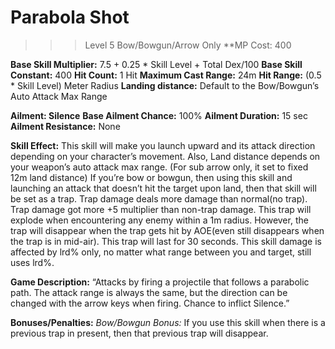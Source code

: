 # __Parabola Shot__ #
>>> Level 5
Bow/Bowgun/Arrow Only
**MP Cost: 400

**Base Skill Multiplier:** 7.5 + 0.25 * Skill Level + Total Dex/100
**Base Skill Constant:** 400
**Hit Count:** 1 Hit
**Maximum Cast Range:** 24m
**Hit Range:** (0.5 * Skill Level) Meter Radius
**Landing distance:** Default to the Bow/Bowgun’s Auto Attack Max Range

__**Ailment:** Silence__
**Base Ailment Chance:** 100%
**Ailment Duration:** 15 sec
**Ailment Resistance:** None

**Skill Effect:**
This skill will make you launch upward and its attack direction depending on your character’s movement. Also, Land distance depends on your weapon’s auto attack max range. (For sub arrow only, it set to fixed 12m land distance)
If you’re bow or bowgun, then using this skill and launching an attack that doesn’t hit the target upon land, then that skill will be set as a trap. Trap damage deals more damage than normal(no trap). Trap damage got more +5 multiplier than non-trap damage. This trap will explode when encountering any enemy within a 1m radius. However, the trap will disappear when the trap gets hit by AOE(even still disappears when the trap is in mid-air). This trap will last for 30 seconds.
This skill damage is affected by lrd% only, no matter what range between you and target, still uses lrd%.

**Game Description:** “Attacks by firing a projectile that follows a parabolic path. The attack range is always the same, but the direction can be changed with the arrow keys when firing. Chance to inflict Silence.”

**Bonuses/Penalties:**
*Bow/Bowgun Bonus:* If you use this skill when there is a previous trap in present, then that previous trap will disappear.
